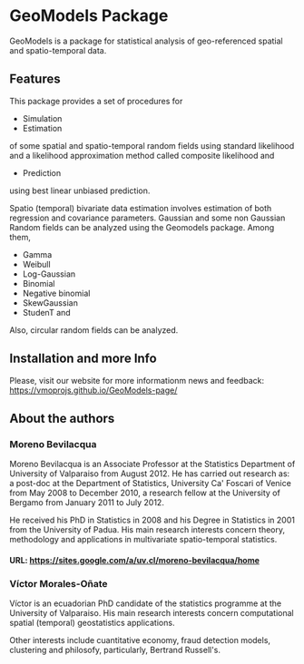 # GeoModels Package

GeoModels is a package for statistical analysis of geo-referenced spatial and spatio-temporal data.




<!--
<a href="https://www.buymeacoffee.com/samanyougarg"><img src="https://www.buymeacoffee.com/assets/img/custom_images/orange_img.png" alt="Buy Me A Coffee" style="height: 41px !important;width: 174px !important;box-shadow: 0px 3px 2px 0px rgba(190, 190, 190, 0.5) !important;-webkit-box-shadow: 0px 3px 2px 0px rgba(190, 190, 190, 0.5) !important;" target="_blank"></a>

## Live Demo
## [Hanuman](https://samanyougarg.com/hanuman)
![Hanuman](/Screenshots/hanuman.jpg "Hanuman Preview")
-->

## Features

This package provides a set of procedures for

- Simulation
- Estimation

of some spatial and spatio-temporal random fields using standard likelihood and a likelihood approximation method called composite likelihood and

- Prediction

using best linear unbiased prediction.

Spatio (temporal) bivariate data estimation involves estimation of both regression and covariance parameters.  Gaussian and some non Gaussian Random fields can be analyzed using the Geomodels package. Among them,

- Gamma
- Weibull
- Log-Gaussian
- Binomial
- Negative binomial
- SkewGaussian
- StudenT and 

Also, circular random fields can be analyzed.


## Installation and more Info

Please, visit our website for more informationm news and feedback: https://vmoprojs.github.io/GeoModels-page/

## About the authors

### Moreno Bevilacqua

Moreno Bevilacqua is an Associate Professor at the Statistics Department of  University of Valparaiso  from August 2012. He has carried out research as: a post-doc at the  Department of Statistics, University Ca' Foscari of Venice from May 2008 to December 2010, a research fellow at the University of Bergamo from January 2011 to July 2012. 

He received his PhD in Statistics in 2008 and his Degree in Statistics in 2001 from the University of Padua. His main research interests concern  theory, methodology and applications in multivariate spatio-temporal statistics.

#### URL: https://sites.google.com/a/uv.cl/moreno-bevilacqua/home

### Víctor Morales-Oñate

Víctor is an ecuadorian PhD candidate of the statistics programme at the University of Valparaiso. His main research interests concern  computational spatial (temporal) geostatistics applications.

Other interests include cuantitative economy, fraud detection models, clustering and philosofy, particularly, Bertrand Russell's.